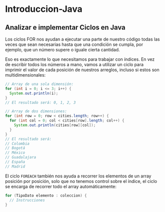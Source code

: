 # Introduccion-Java

## Analizar e implementar Ciclos en Java

Los ciclos FOR nos ayudan a ejecutar una parte de nuestro código todas las veces que sean necesarias hasta que una condición se cumpla, por ejemplo, que un número supere o iguale cierta cantidad.

Eso es exactamente lo que necesitamos para trabajar con índices. En vez de escribir todos los números a mano, vamos a utilizar un ciclo para imprimir el valor de cada posición de nuestros arreglos, incluso si estos son multidimensionales:

```java
// Array de una sola dimensión:
for (int i = 0; i <= 3; i++) {
  System.out.println(i);
}
// El resultado será: 0, 1, 2, 3

// Array de dos dimensiones:
for (int row = 0; row < cities.length; row++) {
  for (int col = 0; col < cities[row].length; col++) {
    System.out.println(cities[row][col]);
  }
}
// El resultado será:
// Colombia
// Bogotá
// México
// Guadalajara
// España
// Madrid
```

El ciclo `FOREACH` también nos ayuda a recorrer los elementos de un array posición por posición, solo que no tenemos control sobre el índice, el ciclo se encarga de recorrer todo el array automáticamente:

```java
for (TipoDato elemento : coleccion) {
  // Instrucciones
}
```